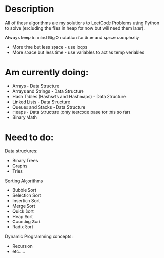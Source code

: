 # Description
All of these algorithms are my solutions to LeetCode Problems using Python to solve (excluding the files in heap for now but will need them later).

Always keep in mind Big O notation for time and space complexity
* More time but less space - use loops
* More space but less time - use variables to act as temp veriables

# Am currently doing:
* Arrays - Data Structure
* Arrays and Strings - Data Structure
* Hash Tables (Hashsets and Hashmaps) - Data Structure
* Linked Lists - Data Structure
* Queues and Stacks - Data Structure
* Heaps - Data Structure (only leetcode base for this so far)
* Binary Math

# Need to do:
Data structures:
* Binary Trees
* Graphs
* Tries

Sorting Algorithms
* Bubble Sort
* Selection Sort
* Insertion Sort
* Merge Sort
* Quick Sort
* Heap Sort
* Counting Sort
* Radix Sort

Dynamic Programming concepts:
* Recursion
* etc.....
